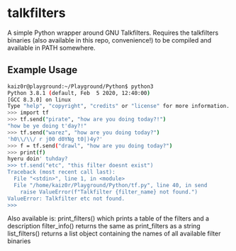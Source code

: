# talkfilters
A simple Python wrapper around GNU Talkfilters.
Requires the talkfilters binaries (also available in this repo, convenience!) to be compiled and available in PATH somewhere.

## Example Usage
```sh
kaiz0r@playground:~/Playground/Python$ python3
Python 3.8.1 (default, Feb  5 2020, 12:40:00) 
[GCC 8.3.0] on linux
Type "help", "copyright", "credits" or "license" for more information.
>>> import tf
>>> tf.send("pirate", "how are you doing today?!")
"how be ye doing t'day?!"
>>> tf.send("warez", "how are you doing today?")
'h0\\/\\/ r j00 d0YNg t0|)4y?'
>>> f = tf.send("drawl", "how are you doing today?")
>>> print(f)
hyeru doin' tuhday?
>>> tf.send("etc", "this filter doesnt exist")
Traceback (most recent call last):
  File "<stdin>", line 1, in <module>
  File "/home/kaiz0r/Playground/Python/tf.py", line 40, in send
    raise ValueError(f"Talkfilter {filter_name} not found.")
ValueError: Talkfilter etc not found.
>>> 
```
Also available is:
print_filters() which prints a table of the filters and a description
filter_info() returns the same as print_filters as a string
list_filters() returns a list object containing the names of all available filter binaries
